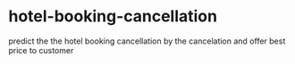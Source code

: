 # hotel-booking-cancellation
predict the the hotel booking cancellation by the cancelation and offer best price to customer
